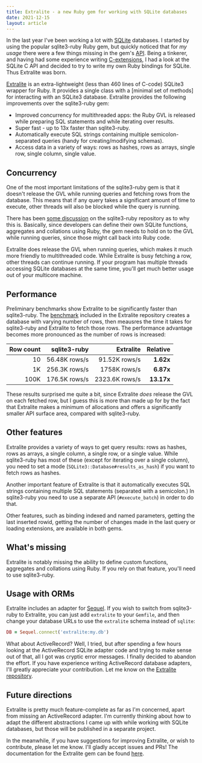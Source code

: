 ```yaml
---
title: Extralite - a new Ruby gem for working with SQLite databases
date: 2021-12-15
layout: article
---
```


In the last year I've been working a lot with [SQLite](https://sqlite.org/)
databases. I started by using the popular sqlite3-ruby Ruby gem, but quickly
noticed that for *my usage* there were a few things missing in the gem's
[API](https://www.rubydoc.info/gems/sqlite3/). Being a tinkerer, and having had
some experience writing
[C-extensions](https://github.com/digital-fabric/polyphony), I had a look at the
SQLite C API and decided to try to write my own Ruby bindings for SQLite. Thus
Extralite was born.

[Extralite](https://github.com/digital-fabric/extralite) is an extra-lightweight
(less than 460 lines of C-code) SQLite3 wrapper for Ruby. It provides a single
class with a [minimal set of methods] for interacting with an SQLite3 database.
Extralite provides the following improvements over the sqlite3-ruby gem:

- Improved concurrency for multithreaded apps: the Ruby GVL is released while
  preparing SQL statements and while iterating over results.
- Super fast - up to 13x faster than sqlite3-ruby.
- Automatically execute SQL strings containing multiple semicolon-separated
  queries (handy for creating/modifying schemas).
- Access data in a variety of ways: rows as hashes, rows as arrays, single row,
  single column, single value.

## Concurrency

One of the most important limitations of the sqlite3-ruby gem is that it doesn't
release the GVL while running queries and fetching rows from the database. This
means that if any query takes a significant amount of time to execute, other
threads will also be blocked while the query is running.

There has been [some
discussion](https://github.com/sparklemotion/sqlite3-ruby/issues/287) on the
sqlite3-ruby repository as to why this is. Basically, since developers can
define their own SQLite functions, aggregates and collations using Ruby, the gem
needs to hold on to the GVL while running queries, since those might call back
into Ruby code.

Extralite does release the GVL when running queries, which makes it much more
friendly to multithreaded code. While Extralite is busy fetching a row, other
threads can continue running. If your program has multiple threads accessing
SQLite databases at the same time, you'll get much better usage out of your
multicore machine.

## Performance

Preliminary benchmarks show Extralite to be significantly faster than
sqlite3-ruby. The
[benchmark](https://github.com/digital-fabric/extralite/blob/main/test/perf_hash.rb)
included in the Extralite repository creates a database with varying number of
rows, then meausres the time it takes for sqlite3-ruby and Extralite to fetch
those rows. The performance advantage becomes more pronounced as the number of
rows is increased:

|Row count|sqlite3-ruby|Extralite|Relative|
|-:|-:|-:|-:|
|10|56.48K rows/s|91.52K rows/s|__1.62x__|
|1K|256.3K rows/s|1758K rows/s|__6.87x__|
|100K|176.5K rows/s|2323.6K rows/s|__13.17x__|

These results surprised me quite a bit, since Extralite *does* release the GVL
on each fetched row, but I guess this is more than made up for by the fact that
Extralite makes a minimum of allocations and offers a significantly smaller API
surface area, compared with sqlite3-ruby.

## Other features

Extralite provides a variety of ways to get query results: rows as hashes, rows
as arrays, a single column, a single row, or a single value. While sqlite3-ruby
has most of these (except for iterating over a single column), you need to set a
mode (`SQLite3::Database#results_as_hash`) if you want to fetch rows as hashes.

Another important feature of Extralite is that it automatically executes SQL
strings containing multiple SQL statements (separated with a semicolon.) In
sqlite3-ruby you need to use a separate API (`#execute_batch`) in order to do
that.

Other features, such as binding indexed and named parameters, getting the last
inserted rowid, getting the number of changes made in the last query or loading
extensions, are available in both gems.

## What's missing

Extralite is notably missing the ability to define custom functions, aggregates
and collations using Ruby. If you rely on that feature, you'll need to use
sqlite3-ruby.

## Usage with ORMs

Extralite includes an adapter for
[Sequel](https://github.com/jeremyevans/sequel). If you wish to switch from
sqlite3-ruby to Extralite, you can just add `extralite` to your `Gemfile`, and
then change your database URLs to use the `extralite` schema instead of
`sqlite`:

```ruby
DB = Sequel.connect('extralite:my.db')
```

What about ActiveRecord? Well, I tried, but after spending a few hours looking
at the ActiveRecord SQLite adapter code and trying to make sense out of that,
all I got was cryptic error messages. I finally decided to abandon the effort.
If you have experience writing ActiveRecord database adapters, I'll greatly
appreciate your contribution. Let me know on the [Extralite
repository](https://github.com/digital-fabric/extralite).

## Future directions

Extralite is pretty much feature-complete as far as I'm concerned, apart from
missing an ActiveRecord adapter. I'm currently thinking about how to adapt the
different abstractions I came up with while working with SQLite databases, but
those will be published in a separate project.

In the meanwhile, if you have suggestions for improving Extralite, or wish to
contribute, please let me know. I'll gladly accept issues and PRs! The
documentation for the Extralite gem can be found
[here](https://www.rubydoc.info/gems/extralite).